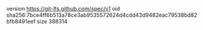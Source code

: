 version https://git-lfs.github.com/spec/v1
oid sha256:7bce4ff6b513a78ce3ab9535572624d4cdd43d9482eac79538bd82bfb8491eef
size 388314
